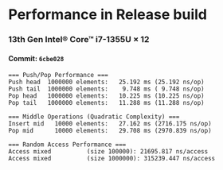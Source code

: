 # Performance in Release build 

### 13th Gen Intel® Core™ i7-1355U × 12
#### Commit: `6cbe028`

```
=== Push/Pop Performance ===
Push head  1000000 elements:   25.192 ms (25.192 ns/op)
Push tail  1000000 elements:    9.748 ms ( 9.748 ns/op)
Pop head   1000000 elements:   10.225 ms (10.225 ns/op)
Pop tail   1000000 elements:   11.288 ms (11.288 ns/op)

=== Middle Operations (Quadratic Complexity) ===
Insert mid   10000 elements:   27.162 ms (2716.175 ns/op)
Pop mid      10000 elements:   29.708 ms (2970.839 ns/op)

=== Random Access Performance ===
Access mixed          (size 100000): 21695.817 ns/access
Access mixed          (size 1000000): 315239.447 ns/access
```